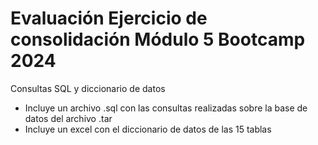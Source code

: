# Evaluación Ejercicio de consolidación Módulo 5 Bootcamp 2024

Consultas SQL y diccionario de datos
* Incluye un archivo .sql con las consultas realizadas sobre la base de datos del archivo .tar
* Incluye un excel con el diccionario de datos de las 15 tablas